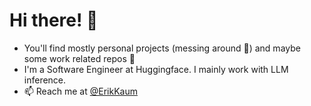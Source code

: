 # Hi there! 👋

- You'll find mostly personal projects (messing around 🚀) and maybe some work related repos 👷
- I'm a Software Engineer at Huggingface. I mainly work with LLM inference.
- 📫 Reach me at [@ErikKaum](https://twitter.com/ErikKaum)


<!---
ErikKaum/ErikKaum is a ✨ special ✨ repository because its `README.md` (this file) appears on your GitHub profile.
You can click the Preview link to take a look at your changes.
--->
